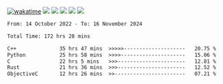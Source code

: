 [![wakatime](https://wakatime.com/badge/user/368879df-dc38-4b1a-86c4-8a2054a0e074.svg)](https://wakatime.com/@368879df-dc38-4b1a-86c4-8a2054a0e074)
<img src="https://img.shields.io/badge/Windows-0078D6?style=flat&logo=Windows&logoColor=white">
<img src="https://img.shields.io/badge/IntelliJ_IDEA-000000.svg?style=flat&logo=IntelliJ-IDEA&logoColor=white">
<img src="https://img.shields.io/badge/CLion-000000.svg?style=flat&logo=CLion&logoColor=white">
<img src="https://img.shields.io/badge/Visual_Studio_Code-007ACC?style=flat&logo=Visual-Studio-Code&logoColor=white">
<img src="https://img.shields.io/badge/Discord-5865F2?label=kano42&style=flat&logo=discord&logoColor=white">
<br>


<!--START_SECTION:waka-->

```txt
From: 14 October 2022 - To: 16 November 2024

Total Time: 172 hrs 28 mins

C++              35 hrs 47 mins  >>>>>--------------------   20.75 %
Python           25 hrs 58 mins  >>>>---------------------   15.06 %
C                22 hrs 5 mins   >>>----------------------   12.81 %
Rust             21 hrs 36 mins  >>>----------------------   12.52 %
ObjectiveC       12 hrs 26 mins  >>-----------------------   07.21 %
```

<!--END_SECTION:waka-->
